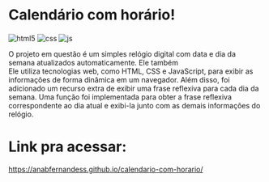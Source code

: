 # Calendário com horário! 
<div style="display: inline_block">
  <img align="center" alt="html5" src="https://img.shields.io/badge/HTML5-E34F26?style=for-the-badge&logo=html5&logoColor=white" />
  <img align="center" alt="css" src="https://img.shields.io/badge/CSS3-1572B6?style=for-the-badge&logo=css3&logoColor=white" />
  <img align="center" alt="js" src="https://img.shields.io/badge/JavaScript-F7DF1E?style=for-the-badge&logo=javascript&logoColor=black" />
</br>



  <p>O projeto em questão é um simples relógio digital com data e dia da semana atualizados automaticamente. Ele também <br>Ele utiliza tecnologias web, como HTML, CSS e JavaScript, para exibir as informações de forma dinâmica em um navegador. Além disso, foi adicionado um recurso extra de exibir uma frase reflexiva para cada dia da semana. Uma função foi implementada para obter a frase reflexiva correspondente ao dia atual e exibi-la junto com as demais informações do relógio.</p>


  # Link pra acessar: 
   https://anabfernandess.github.io/calendario-com-horario/
